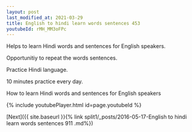 ```yaml
---
layout: post
last_modified_at: 2021-03-29
title: English to hindi learn words sentences 453 
youtubeId: rMH_MM3oFPc
---
```

 
 
Helps to learn Hindi words and sentences for English speakers.

Opportunitiy to repeat the words sentences. 

Practice Hindi language. 
 
10 minutes practice every day. 
 
How to learn Hindi words and sentences for English speakers 
 
{% include youtubePlayer.html id=page.youtubeId %}
 
 
[Next]({{ site.baseurl }}{% link  split1/_posts/2016-05-17-English to hindi learn words sentences 911 .md%})
 

